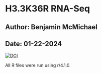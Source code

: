 # H3.3K36R RNA-Seq 
## Author: Benjamin McMichael
## Date: 01-22-2024

[![DOI](https://zenodo.org/badge/737605647.svg)](https://zenodo.org/doi/10.5281/zenodo.10447575)

All R files were run using r/4.1.0.
